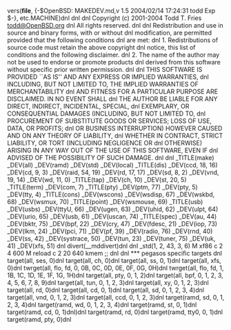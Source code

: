 vers(__file__,
	{-$OpenBSD: MAKEDEV.md,v 1.5 2004/02/14 17:24:31 todd Exp $-},
etc.MACHINE)dnl
dnl
dnl Copyright (c) 2001-2004 Todd T. Fries <todd@OpenBSD.org>
dnl All rights reserved.
dnl
dnl Redistribution and use in source and binary forms, with or without
dnl modification, are permitted provided that the following conditions
dnl are met:
dnl 1. Redistributions of source code must retain the above copyright
dnl    notice, this list of conditions and the following disclaimer.
dnl 2. The name of the author may not be used to endorse or promote products
dnl    derived from this software without specific prior written permission.
dnl
dnl THIS SOFTWARE IS PROVIDED ``AS IS'' AND ANY EXPRESS OR IMPLIED WARRANTIES,
dnl INCLUDING, BUT NOT LIMITED TO, THE IMPLIED WARRANTIES OF MERCHANTABILITY
dnl AND FITNESS FOR A PARTICULAR PURPOSE ARE DISCLAIMED.  IN NO EVENT SHALL
dnl THE AUTHOR BE LIABLE FOR ANY DIRECT, INDIRECT, INCIDENTAL, SPECIAL,
dnl EXEMPLARY, OR CONSEQUENTIAL DAMAGES (INCLUDING, BUT NOT LIMITED TO,
dnl PROCUREMENT OF SUBSTITUTE GOODS OR SERVICES; LOSS OF USE, DATA, OR PROFITS;
dnl OR BUSINESS INTERRUPTION) HOWEVER CAUSED AND ON ANY THEORY OF LIABILITY,
dnl WHETHER IN CONTRACT, STRICT LIABILITY, OR TORT (INCLUDING NEGLIGENCE OR
dnl OTHERWISE) ARISING IN ANY WAY OUT OF THE USE OF THIS SOFTWARE, EVEN IF
dnl ADVISED OF THE POSSIBILITY OF SUCH DAMAGE.
dnl
dnl
_TITLE(make)
_DEV(all)
_DEV(ramd)
_DEV(std)
_DEV(local)
_TITLE(dis)
_DEV(ccd, 18, 16)
_DEV(cd, 9, 3)
_DEV(raid, 54, 19)
_DEV(rd, 17, 17)
_DEV(sd, 8, 2)
_DEV(vnd, 19, 14)
_DEV(wd, 11, 0)
_TITLE(tap)
_DEV(ch, 10)
_DEV(st, 20, 5)
_TITLE(term)
_DEV(com, 7)
_TITLE(pty)
_DEV(ptm, 77)
_DEV(pty, 5)
_DEV(tty, 4)
_TITLE(cons)
_DEV(wscons)
_DEV(wsdisp, 67)
_DEV(wskbd, 68)
_DEV(wsmux, 70)
_TITLE(point)
_DEV(wsmouse, 69)
_TITLE(usb)
_DEV(usbs)
_DEV(ttyU, 66)
_DEV(ugen, 63)
_DEV(uhid, 62)
_DEV(ulpt, 64)
_DEV(urio, 65)
_DEV(usb, 61)
_DEV(uscan, 74)
_TITLE(spec)
_DEV(au, 44)
_DEV(bktr, 75)
_DEV(bpf, 22)
_DEV(cry, 47)
_DEV(fdesc, 21)
_DEV(iop, 73)
_DEV(lkm, 24)
_DEV(pci, 71)
_DEV(pf, 39)
_DEV(radio, 76)
_DEV(rnd, 40)
_DEV(ss, 42)
_DEV(systrace, 50)
_DEV(tun, 23)
_DEV(tuner, 75)
_DEV(uk, 41)
_DEV(xfs, 51)
dnl
divert(__mddivert)dnl
dnl
_std(1, 2, 43, 3, 6)
	M xf86		c 2 4 600
	M reload	c 2 20 640 kmem
	;;
dnl
dnl *** pegasos specific targets
dnl
target(all, ses, 0)dnl
target(all, ch, 0)dnl
target(all, ss, 0, 1)dnl
target(all, xfs, 0)dnl
twrget(all, flo, fd, 0, 0B, 0C, 0D, 0E, 0F, 0G, 0H)dnl
twrget(all, flo, fd, 1, 1B, 1C, 1D, 1E, 1F, 1G, 1H)dnl
target(all, pty, 0, 1, 2)dnl
target(all, bpf, 0, 1, 2, 3, 4, 5, 6, 7, 8, 9)dnl
target(all, tun, 0, 1, 2, 3)dnl
target(all, xy, 0, 1, 2, 3)dnl
target(all, rd, 0)dnl
target(all, cd, 0, 1)dnl
target(all, sd, 0, 1, 2, 3, 4)dnl
target(all, vnd, 0, 1, 2, 3)dnl
target(all, ccd, 0, 1, 2, 3)dnl
target(ramd, sd, 0, 1, 2, 3, 4)dnl
target(ramd, wd, 0, 1, 2, 3, 4)dnl
target(ramd, st, 0, 1)dnl
target(ramd, cd, 0, 1)dnl)dnl
target(ramd, rd, 0)dnl
target(ramd, tty0, 0, 1)dnl
target(ramd, pty, 0)dnl
